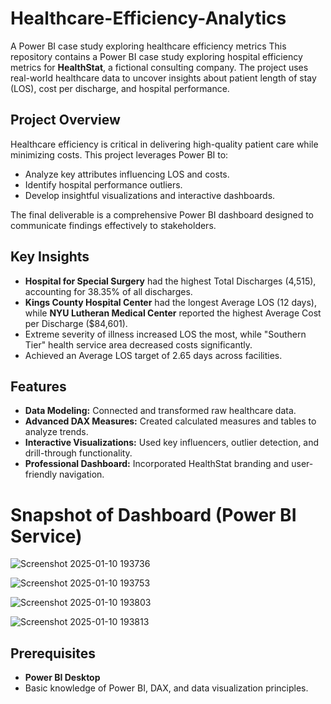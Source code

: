 # Healthcare-Efficiency-Analytics
A Power BI case study exploring healthcare efficiency metrics
This repository contains a Power BI case study exploring hospital efficiency metrics for **HealthStat**, a fictional consulting company. The project uses real-world healthcare data to uncover insights about patient length of stay (LOS), cost per discharge, and hospital performance.  

## Project Overview  
Healthcare efficiency is critical in delivering high-quality patient care while minimizing costs. This project leverages Power BI to:  
- Analyze key attributes influencing LOS and costs.  
- Identify hospital performance outliers.  
- Develop insightful visualizations and interactive dashboards.  

The final deliverable is a comprehensive Power BI dashboard designed to communicate findings effectively to stakeholders.  

## Key Insights  
- **Hospital for Special Surgery** had the highest Total Discharges (4,515), accounting for 38.35% of all discharges.  
- **Kings County Hospital Center** had the longest Average LOS (12 days), while **NYU Lutheran Medical Center** reported the highest Average Cost per Discharge ($84,601).  
- Extreme severity of illness increased LOS the most, while "Southern Tier" health service area decreased costs significantly.  
- Achieved an Average LOS target of 2.65 days across facilities.  

## Features  
- **Data Modeling:** Connected and transformed raw healthcare data.  
- **Advanced DAX Measures:** Created calculated measures and tables to analyze trends.  
- **Interactive Visualizations:** Used key influencers, outlier detection, and drill-through functionality.  
- **Professional Dashboard:** Incorporated HealthStat branding and user-friendly navigation.

# Snapshot of Dashboard (Power BI Service)

![Screenshot 2025-01-10 193736](https://github.com/user-attachments/assets/c5c55fd9-5931-4c0b-8d79-b4a77b0c3a00)

![Screenshot 2025-01-10 193753](https://github.com/user-attachments/assets/2b42673d-5758-4194-9b18-b6f5f00838d6)

![Screenshot 2025-01-10 193803](https://github.com/user-attachments/assets/cc96b024-6f91-4673-87b6-727f250f20c5)

![Screenshot 2025-01-10 193813](https://github.com/user-attachments/assets/41c73472-d9a7-4a23-96b8-b5aabebde40b)
## Prerequisites  
- **Power BI Desktop**  
- Basic knowledge of Power BI, DAX, and data visualization principles.  
